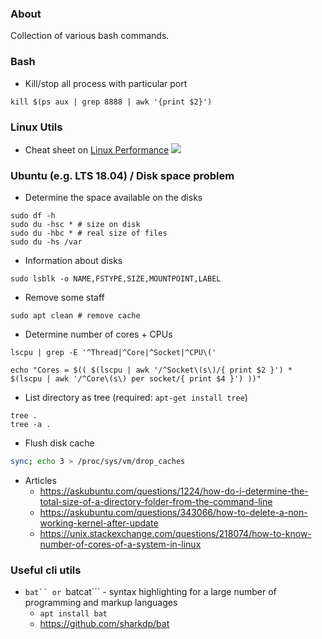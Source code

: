 ### About

Collection of various bash commands.

### Bash

* Kill/stop all process with particular port

```
kill $(ps aux | grep 8888 | awk '{print $2}')
```

### Linux Utils

* Cheat sheet on [Linux Performance](http://www.brendangregg.com/linuxperf.html)
![](http://www.brendangregg.com/Perf/linux_perf_tools_full.png?)


### Ubuntu (e.g. LTS 18.04) / Disk space problem

* Determine the space available on the disks
```
sudo df -h
sudo du -hsc * # size on disk
sudo du -hbc * # real size of files
sudo du -hs /var
```
* Information about disks
```
sudo lsblk -o NAME,FSTYPE,SIZE,MOUNTPOINT,LABEL
```

* Remove some staff
```
sudo apt clean # remove cache
```

* Determine number of cores + CPUs
```
lscpu | grep -E '^Thread|^Core|^Socket|^CPU\('
```
```
echo "Cores = $(( $(lscpu | awk '/^Socket\(s\)/{ print $2 }') * $(lscpu | awk '/^Core\(s\) per socket/{ print $4 }') ))"
```

* List directory as tree (required: ```apt-get install tree```)
```
tree .
tree -a .
```

* Flush disk cache
```bash
sync; echo 3 > /proc/sys/vm/drop_caches
```

* Articles
    - https://askubuntu.com/questions/1224/how-do-i-determine-the-total-size-of-a-directory-folder-from-the-command-line
    - https://askubuntu.com/questions/343066/how-to-delete-a-non-working-kernel-after-update
    - https://unix.stackexchange.com/questions/218074/how-to-know-number-of-cores-of-a-system-in-linux

### Useful cli utils

* ```bat`` or ```batcat``` - syntax highlighting for a large number of programming and markup languages
    - ```apt install bat```
    - https://github.com/sharkdp/bat


    
